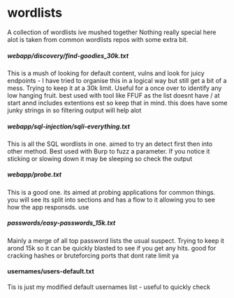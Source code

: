 wordlists
=======================================

A collection of wordlists ive mushed together
Nothing really special here alot is taken from common wordlists repos with some extra bit.


##### webapp/discovery/find-goodies_30k.txt

This is a mush of looking for default content, vulns and look for juicy endpoints - I have tried to organise this in a logical way but still get a bit of a mess. Trying to keep it at a 30k limit. Useful for a once over to identify any low hanging fruit. best used with tool like FFUF as the list doesnt have / at start annd includes extentions est so keep that in mind. this does have some junky strings in so filtering output will help alot

##### webapp/sql-injection/sqli-everything.txt

This is all the SQL wordlists in one. aimed to try an detect first then into other method. Best used with Burp to fuzz a parameter. If you notice it sticking or slowing down it may be sleeping so check the output 

##### webapp/probe.txt

This is a good one. its aimed at probing applications for common things. you will see its split into sections and has a flow to it allowing you to see how the app responsds. use 

##### passwords/easy-passwords_15k.txt
Mainly a merge of all top password lists the usual suspect. Trying to keep it arond 15k so it can be quickly blasted to see if you get any hits. good for cracking hashes or bruteforcing ports that dont rate limit ya

#### usernames/users-default.txt

Tis is just my modified default usernames list - useful to quickly check

